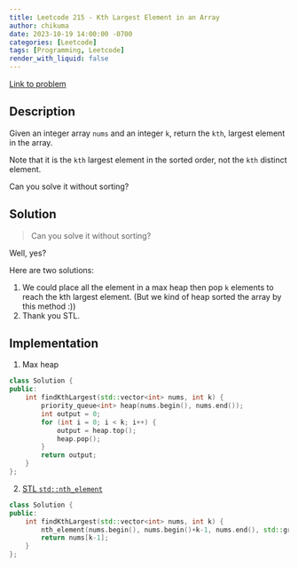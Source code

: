 ```yaml
---
title: Leetcode 215 - Kth Largest Element in an Array
author: chikuma
date: 2023-10-19 14:00:00 -0700
categories: [Leetcode]
tags: [Programming, Leetcode]
render_with_liquid: false
---
```


[Link to problem](https://leetcode.com/problems/kth-largest-element-in-an-array/)

## Description

Given an integer array `nums` and an integer `k`, return the `kth`, largest
element in the array.

Note that it is the `kth` largest element in the sorted order, not the `kth`
distinct element.

Can you solve it without sorting?

## Solution

> Can you solve it without sorting?

Well, yes?

Here are two solutions:
1. We could place all the element in a max heap then pop `k` elements to reach
   the kth largest element. (But we kind of heap sorted the array by this method
   :))
2. Thank you STL.

## Implementation

1. Max heap
```cpp
class Solution {
public:
	int findKthLargest(std::vector<int> nums, int k) {
        priority_queue<int> heap(nums.begin(), nums.end());
        int output = 0;
        for (int i = 0; i < k; i++) {
            output = heap.top();
            heap.pop();
        }
        return output;
	}
};
```
2. [STL `std::nth_element`](https://en.cppreference.com/w/cpp/algorithm/nth_element)
```cpp
class Solution {
public:
	int findKthLargest(std::vector<int> nums, int k) {
        nth_element(nums.begin(), nums.begin()+k-1, nums.end(), std::greater<int>());
        return nums[k-1];
	}
};
```